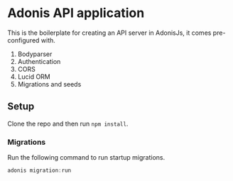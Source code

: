 # Adonis API application

This is the boilerplate for creating an API server in AdonisJs, it comes pre-configured with.

1. Bodyparser
2. Authentication
3. CORS
4. Lucid ORM
5. Migrations and seeds

## Setup

Clone the repo and then run `npm install`.


### Migrations

Run the following command to run startup migrations.

```js
adonis migration:run
```
